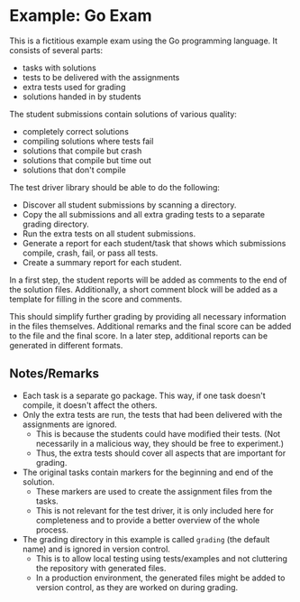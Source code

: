 # Example: Go Exam

This is a fictitious example exam using the Go programming language.
It consists of several parts:

* tasks with solutions
* tests to be delivered with the assignments
* extra tests used for grading
* solutions handed in by students

The student submissions contain solutions of various quality:

* completely correct solutions
* compiling solutions where tests fail
* solutions that compile but crash
* solutions that compile but time out
* solutions that don't compile

The test driver library should be able to do the following:

* Discover all student submissions by scanning a directory.
* Copy the all submissions and all extra grading
  tests to a separate grading directory.
* Run the extra tests on all student submissions.
* Generate a report for each student/task that shows
  which submissions compile, crash, fail, or pass all tests.
* Create a summary report for each student.

In a first step, the student reports will be added as comments to the
end of the solution files. Additionally, a short comment block will be added
as a template for filling in the score and comments.

This should simplify further grading by providing all necessary information
in the files themselves. Additional remarks and the final score can be added
to the file and the final score. In a later step, additional reports can be
generated in different formats.

## Notes/Remarks

* Each task is a separate go package.
  This way, if one task doesn't compile, it doesn't affect the others.
* Only the extra tests are run, the tests that had been delivered with the
  assignments are ignored.
  * This is because the students could have modified their tests.
    (Not necessarily in a malicious way, they should be free to experiment.)
  * Thus, the extra tests should cover all aspects that are important for grading.
* The original tasks contain markers for the beginning and end of the solution.
  * These markers are used to create the assignment files from the tasks.
  * This is not relevant for the test driver, it is only included here
    for completeness and to provide a better overview of the whole process.
* The grading directory in this example is called `grading` (the default name)
  and is ignored in version control.
  * This is to allow local testing using tests/examples and not cluttering the
    repository with generated files.
  * In a production environment, the generated files might be added to
    version control, as they are worked on during grading.
